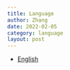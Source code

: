 ```yaml
---
title: Language
author: Zhang
date: 2022-02-05
category: language
layout: post
---
```



- [English](https://docs.github.com)
